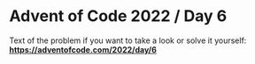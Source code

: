 # Advent of Code 2022 / Day 6

Text of the problem if you want to take a look or solve it yourself: **https://adventofcode.com/2022/day/6**
